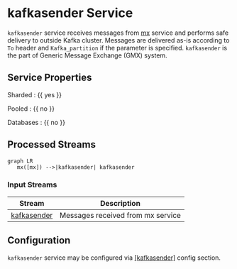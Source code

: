 # kafkasender Service

`kafkasender` service receives messages from [mx](mx.md) service
and performs safe delivery to outside Kafka cluster. Messages are
delivered as-is according to `To` header and `Kafka_partition`
if the parameter is specified.
`kafkasender` is the part
of Generic Message Exchange (GMX) system.

## Service Properties

Sharded
: {{ yes }}

Pooled
: {{ no }}

Databases
: {{ no }}

## Processed Streams

```mermaid
graph LR
   mx([mx]) -->|kafkasender| kafkasender
```

### Input Streams

| Stream                                                       | Description                       |
| ------------------------------------------------------------ | --------------------------------- |
| [kafkasender](../../../dev/reference/streams/kafkasender.md) | Messages received from mx service |

## Configuration

`kafkasender` service may be configured via [[kafkasender]](../config/kafkasender.md)
config section.
